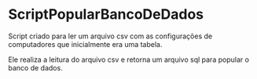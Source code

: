 # ScriptPopularBancoDeDados

Script criado para ler um arquivo csv com as configurações de computadores que inicialmente era uma tabela.

Ele realiza a leitura do arquivo csv e retorna um arquivo sql para popular o banco de dados.
